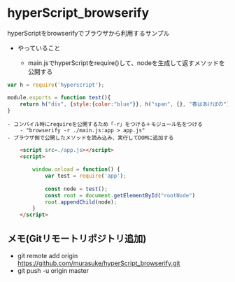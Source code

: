 # hyperScript_browserify

hyperScriptをbrowserifyでブラウザから利用するサンプル

- やっていること

    - main.jsでhyperScriptをrequire()して、nodeを生成して返すメソッドを公開する
~~~javascript
var h = require('hyperscript');

module.exports = function test(){
    return h("div", {style:{color:"blue"}}, h("span", {}, "春はあけぼの"));
}
~~~
    - コンパイル時にrequireを公開するため「-r」をつける＋モジュール名をつける
        - "browserify -r ./main.js:app > app.js"
    - ブラウザ側で公開したメソッドを読み込み、実行してDOMに追加する

~~~html
    <script src=./app.js></script> 
    <script>

        window.onload = function() {
            var test = require('app');
        
            const node = test();
            const root = document.getElementById("rootNode")
            root.appendChild(node);
        }
    </script>
~~~


## メモ(Gitリモートリポジトリ追加)
-  git remote add origin https://github.com/murasuke/hyperScript_browserify.git
-  git push -u origin master
